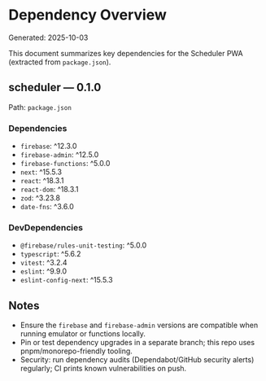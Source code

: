 # Dependency Overview

Generated: 2025-10-03

This document summarizes key dependencies for the Scheduler PWA (extracted from `package.json`).

## scheduler — 0.1.0

Path: `package.json`

### Dependencies

- `firebase`: ^12.3.0
- `firebase-admin`: ^12.5.0
- `firebase-functions`: ^5.0.0
- `next`: ^15.5.3
- `react`: ^18.3.1
- `react-dom`: ^18.3.1
- `zod`: ^3.23.8
- `date-fns`: ^3.6.0

### DevDependencies

- `@firebase/rules-unit-testing`: ^5.0.0
- `typescript`: ^5.6.2
- `vitest`: ^3.2.4
- `eslint`: ^9.9.0
- `eslint-config-next`: ^15.5.3

## Notes

- Ensure the `firebase` and `firebase-admin` versions are compatible when running emulator or functions locally.
- Pin or test dependency upgrades in a separate branch; this repo uses pnpm/monorepo-friendly tooling.
- Security: run dependency audits (Dependabot/GitHub security alerts) regularly; CI prints known vulnerabilities on push.
